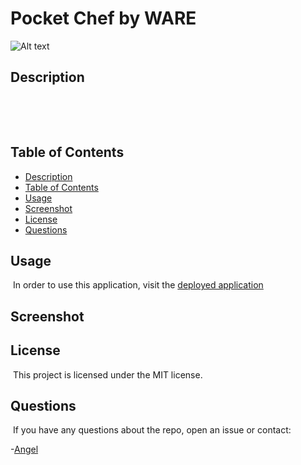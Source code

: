 # Pocket Chef by WARE

![Alt text](https://img.shields.io/badge/License-MIT-brightgreen "MIT")

## Description

​


​

## Table of Contents

- [Description](#description)
- [Table of Contents](#table-of-contents)
- [Usage](#usage)
- [Screenshot](#screenshot)
- [License](#license)
- [Questions](#questions)

## Usage

​
In order to use this application, visit the [deployed application]()
​

## Screenshot



## License

​
This project is licensed under the MIT license.
​

## Questions

​
If you have any questions about the repo, open an issue or contact:

-[Angel](https://github.com/angelpena619)


